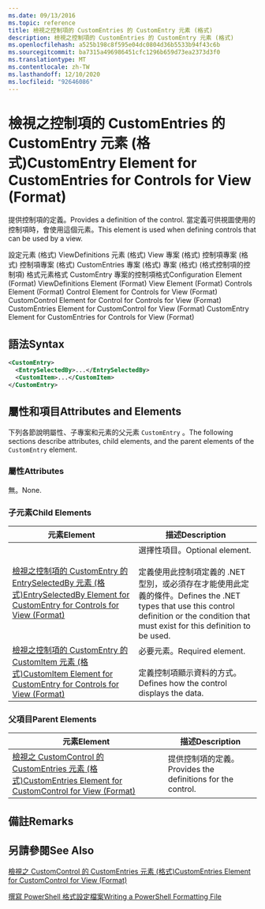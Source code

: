 ```yaml
---
ms.date: 09/13/2016
ms.topic: reference
title: 檢視之控制項的 CustomEntries 的 CustomEntry 元素 (格式)
description: 檢視之控制項的 CustomEntries 的 CustomEntry 元素 (格式)
ms.openlocfilehash: a525b198c8f595e04dc0804d36b5533b94f43c6b
ms.sourcegitcommit: ba7315a496986451cfc1296b659d73ea2373d3f0
ms.translationtype: MT
ms.contentlocale: zh-TW
ms.lasthandoff: 12/10/2020
ms.locfileid: "92646086"
---
```

# <a name="customentry-element-for-customentries-for-controls-for-view-format"></a><span data-ttu-id="2caa4-103">檢視之控制項的 CustomEntries 的 CustomEntry 元素 (格式)</span><span class="sxs-lookup"><span data-stu-id="2caa4-103">CustomEntry Element for CustomEntries for Controls for View (Format)</span></span>

<span data-ttu-id="2caa4-104">提供控制項的定義。</span><span class="sxs-lookup"><span data-stu-id="2caa4-104">Provides a definition of the control.</span></span> <span data-ttu-id="2caa4-105">當定義可供視圖使用的控制項時，會使用這個元素。</span><span class="sxs-lookup"><span data-stu-id="2caa4-105">This element is used when defining controls that can be used by a view.</span></span>

<span data-ttu-id="2caa4-106">設定元素 (格式) ViewDefinitions 元素 (格式) View 專案 (格式) 控制項專案 (格式) 控制項專案 (格式) CustomEntries 專案 (格式) 專案 (格式)  (格式控制項的控制項) 格式元素格式 CustomEntry 專案的控制項格式</span><span class="sxs-lookup"><span data-stu-id="2caa4-106">Configuration Element (Format) ViewDefinitions Element (Format) View Element (Format) Controls Element (Format) Control Element for Controls for View (Format) CustomControl Element for Control for Controls for View (Format) CustomEntries Element for CustomControl for View (Format) CustomEntry Element for CustomEntries for Controls for View (Format)</span></span>

## <a name="syntax"></a><span data-ttu-id="2caa4-107">語法</span><span class="sxs-lookup"><span data-stu-id="2caa4-107">Syntax</span></span>

```xml
<CustomEntry>
  <EntrySelectedBy>...</EntrySelectedBy>
  <CustomItem>...</CustomItem>
</CustomEntry>
```

## <a name="attributes-and-elements"></a><span data-ttu-id="2caa4-108">屬性和項目</span><span class="sxs-lookup"><span data-stu-id="2caa4-108">Attributes and Elements</span></span>

<span data-ttu-id="2caa4-109">下列各節說明屬性、子專案和元素的父元素 `CustomEntry` 。</span><span class="sxs-lookup"><span data-stu-id="2caa4-109">The following sections describe attributes, child elements, and the parent elements of the `CustomEntry` element.</span></span>

### <a name="attributes"></a><span data-ttu-id="2caa4-110">屬性</span><span class="sxs-lookup"><span data-stu-id="2caa4-110">Attributes</span></span>

<span data-ttu-id="2caa4-111">無。</span><span class="sxs-lookup"><span data-stu-id="2caa4-111">None.</span></span>

### <a name="child-elements"></a><span data-ttu-id="2caa4-112">子元素</span><span class="sxs-lookup"><span data-stu-id="2caa4-112">Child Elements</span></span>

|<span data-ttu-id="2caa4-113">元素</span><span class="sxs-lookup"><span data-stu-id="2caa4-113">Element</span></span>|<span data-ttu-id="2caa4-114">描述</span><span class="sxs-lookup"><span data-stu-id="2caa4-114">Description</span></span>|
|-------------|-----------------|
|[<span data-ttu-id="2caa4-115">檢視之控制項的 CustomEntry 的 EntrySelectedBy 元素 (格式)</span><span class="sxs-lookup"><span data-stu-id="2caa4-115">EntrySelectedBy Element for CustomEntry for Controls for View (Format)</span></span>](./entryselectedby-element-for-customentry-for-controls-for-view-format.md)|<span data-ttu-id="2caa4-116">選擇性項目。</span><span class="sxs-lookup"><span data-stu-id="2caa4-116">Optional element.</span></span><br /><br /> <span data-ttu-id="2caa4-117">定義使用此控制項定義的 .NET 型別，或必須存在才能使用此定義的條件。</span><span class="sxs-lookup"><span data-stu-id="2caa4-117">Defines the .NET types that use this control definition or the condition that must exist for this definition to be used.</span></span>|
|[<span data-ttu-id="2caa4-118">檢視之控制項的 CustomEntry 的 CustomItem 元素 (格式)</span><span class="sxs-lookup"><span data-stu-id="2caa4-118">CustomItem Element for CustomEntry for Controls for View (Format)</span></span>](./customitem-element-for-customentry-for-controls-for-view-format.md)|<span data-ttu-id="2caa4-119">必要元素。</span><span class="sxs-lookup"><span data-stu-id="2caa4-119">Required element.</span></span><br /><br /> <span data-ttu-id="2caa4-120">定義控制項顯示資料的方式。</span><span class="sxs-lookup"><span data-stu-id="2caa4-120">Defines how the control displays the data.</span></span>|

### <a name="parent-elements"></a><span data-ttu-id="2caa4-121">父項目</span><span class="sxs-lookup"><span data-stu-id="2caa4-121">Parent Elements</span></span>

|<span data-ttu-id="2caa4-122">元素</span><span class="sxs-lookup"><span data-stu-id="2caa4-122">Element</span></span>|<span data-ttu-id="2caa4-123">描述</span><span class="sxs-lookup"><span data-stu-id="2caa4-123">Description</span></span>|
|-------------|-----------------|
|[<span data-ttu-id="2caa4-124">檢視之 CustomControl 的 CustomEntries 元素 (格式)</span><span class="sxs-lookup"><span data-stu-id="2caa4-124">CustomEntries Element for CustomControl for View (Format)</span></span>](./customentries-element-for-customcontrol-for-view-format.md)|<span data-ttu-id="2caa4-125">提供控制項的定義。</span><span class="sxs-lookup"><span data-stu-id="2caa4-125">Provides the definitions for the control.</span></span>|

## <a name="remarks"></a><span data-ttu-id="2caa4-126">備註</span><span class="sxs-lookup"><span data-stu-id="2caa4-126">Remarks</span></span>

## <a name="see-also"></a><span data-ttu-id="2caa4-127">另請參閱</span><span class="sxs-lookup"><span data-stu-id="2caa4-127">See Also</span></span>

[<span data-ttu-id="2caa4-128">檢視之 CustomControl 的 CustomEntries 元素 (格式)</span><span class="sxs-lookup"><span data-stu-id="2caa4-128">CustomEntries Element for CustomControl for View (Format)</span></span>](./customentries-element-for-customcontrol-for-view-format.md)

[<span data-ttu-id="2caa4-129">撰寫 PowerShell 格式設定檔案</span><span class="sxs-lookup"><span data-stu-id="2caa4-129">Writing a PowerShell Formatting File</span></span>](./writing-a-powershell-formatting-file.md)
